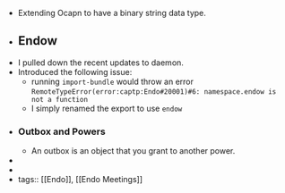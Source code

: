 - Extending Ocapn to have a binary string data type.
- ## Endow
- I pulled down the recent updates to daemon.
- Introduced the following issue:
	- running `import-bundle` would throw an error `RemoteTypeError(error:captp:Endo#20001)#6: namespace.endow is not a function`
	- I simply renamed the export to use `endow`
- ### Outbox and Powers
	- An outbox is an object that you grant to another power.
-
-
- tags:: [[Endo]], [[Endo Meetings]]